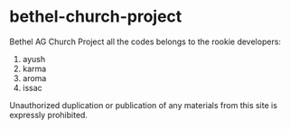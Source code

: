 # bethel-church-project
Bethel AG Church Project
all the codes belongs to the rookie developers:
1. ayush 
2. karma
3. aroma 
4. issac

Unauthorized duplication or publication of any materials from this site is expressly prohibited.